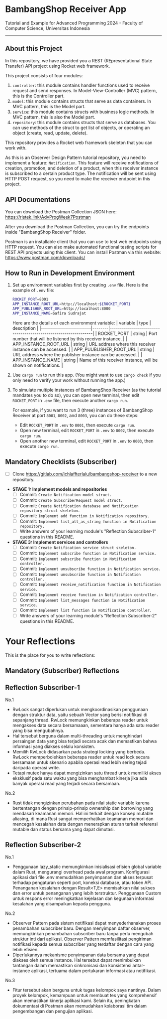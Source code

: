 # BambangShop Receiver App
Tutorial and Example for Advanced Programming 2024 - Faculty of Computer Science, Universitas Indonesia

---

## About this Project
In this repository, we have provided you a REST (REpresentational State Transfer) API project using Rocket web framework.

This project consists of four modules:
1.  `controller`: this module contains handler functions used to receive request and send responses.
    In Model-View-Controller (MVC) pattern, this is the Controller part.
2.  `model`: this module contains structs that serve as data containers.
    In MVC pattern, this is the Model part.
3.  `service`: this module contains structs with business logic methods.
    In MVC pattern, this is also the Model part.
4.  `repository`: this module contains structs that serve as databases.
    You can use methods of the struct to get list of objects, or operating an object (create, read, update, delete).

This repository provides a Rocket web framework skeleton that you can work with.

As this is an Observer Design Pattern tutorial repository, you need to implement a feature: `Notification`.
This feature will receive notifications of creation, promotion, and deletion of a product, when this receiver instance is subscribed to a certain product type.
The notification will be sent using HTTP POST request, so you need to make the receiver endpoint in this project.

## API Documentations

You can download the Postman Collection JSON here: https://ristek.link/AdvProgWeek7Postman

After you download the Postman Collection, you can try the endpoints inside "BambangShop Receiver" folder.

Postman is an installable client that you can use to test web endpoints using HTTP request.
You can also make automated functional testing scripts for REST API projects using this client.
You can install Postman via this website: https://www.postman.com/downloads/

## How to Run in Development Environment
1.  Set up environment variables first by creating `.env` file.
    Here is the example of `.env` file:
    ```bash
    ROCKET_PORT=8001
    APP_INSTANCE_ROOT_URL=http://localhost:${ROCKET_PORT}
    APP_PUBLISHER_ROOT_URL=http://localhost:8000
    APP_INSTANCE_NAME=Safira Sudrajat
    ```
    Here are the details of each environment variable:
    | variable                | type   | description                                                     |
    |-------------------------|--------|-----------------------------------------------------------------|
    | ROCKET_PORT             | string | Port number that will be listened by this receiver instance.    |
    | APP_INSTANCE_ROOT_URL   | string | URL address where this receiver instance can be accessed.       |
    | APP_PUUBLISHER_ROOT_URL | string | URL address where the publisher instance can be accessed.       |
    | APP_INSTANCE_NAME       | string | Name of this receiver instance, will be shown on notifications. |
2.  Use `cargo run` to run this app.
    (You might want to use `cargo check` if you only need to verify your work without running the app.)
3.  To simulate multiple instances of BambangShop Receiver (as the tutorial mandates you to do so),
    you can open new terminal, then edit `ROCKET_PORT` in `.env` file, then execute another `cargo run`.

    For example, if you want to run 3 (three) instances of BambangShop Receiver at port `8001`, `8002`, and `8003`, you can do these steps:
    -   Edit `ROCKET_PORT` in `.env` to `8001`, then execute `cargo run`.
    -   Open new terminal, edit `ROCKET_PORT` in `.env` to `8002`, then execute `cargo run`.
    -   Open another new terminal, edit `ROCKET_PORT` in `.env` to `8003`, then execute `cargo run`.

## Mandatory Checklists (Subscriber)
-   [ ] Clone https://gitlab.com/ichlaffterlalu/bambangshop-receiver to a new repository.
-   **STAGE 1: Implement models and repositories**
    -   [ ] Commit: `Create Notification model struct.`
    -   [ ] Commit: `Create SubscriberRequest model struct.`
    -   [ ] Commit: `Create Notification database and Notification repository struct skeleton.`
    -   [ ] Commit: `Implement add function in Notification repository.`
    -   [ ] Commit: `Implement list_all_as_string function in Notification repository.`
    -   [ ] Write answers of your learning module's "Reflection Subscriber-1" questions in this README.
-   **STAGE 3: Implement services and controllers**
    -   [ ] Commit: `Create Notification service struct skeleton.`
    -   [ ] Commit: `Implement subscribe function in Notification service.`
    -   [ ] Commit: `Implement subscribe function in Notification controller.`
    -   [ ] Commit: `Implement unsubscribe function in Notification service.`
    -   [ ] Commit: `Implement unsubscribe function in Notification controller.`
    -   [ ] Commit: `Implement receive_notification function in Notification service.`
    -   [ ] Commit: `Implement receive function in Notification controller.`
    -   [ ] Commit: `Implement list_messages function in Notification service.`
    -   [ ] Commit: `Implement list function in Notification controller.`
    -   [ ] Write answers of your learning module's "Reflection Subscriber-2" questions in this README.

# Your Reflections
This is the place for you to write reflections:

## Mandatory (Subscriber) Reflections

## Reflection Subscriber-1

No.1
- RwLock<Vec> sangat diperlukan untuk mengkoordinasikan penggunaan dengan struktur data, yaitu sebuah Vector yang berisi notifikasi di sepanjang thread. RwLock memungkinkan beberapa reader untuk mengakses data secara bersamaaan, sementara hanya ada satu reader yang bisa mengubahnya.
- Hal tersebut berguna dalam multi-threading untuk menghindari persaingan data yang bisa terjadi secara acak dan memastikan bahwa informasi yang diakses selalu konsisten.
- Memilih RwLock didasarkan pada strategi locking yang berbeda. RwLock memperbolehkan beberapa reader untuk read lock secara bersamaan untuk skenario apabila operasi read lebih sering tejadi daripada operasi write.
- Tetapi mutex hanya dapat mengizinkan satu thread untuk memiliki akses eksklusif pada satu waktu yang bisa menghambat kinerja jika ada banyak operasi read yang terjadi secara bersamaan.

No.2
- Rust tidak mengizinkan perubahan pada nilai static variable karena bertentangan dengan prinsip-prinsip ownership dan borrowing yang mendasari keamanan memori. Hal ini terkait dengan konsep mutable aliasing, di mana Rust sangat memperhatikan keamanan memori dan mencegah kesalahan data dengan menerapkan aturan terkait referensi mutable dan status bersama yang dapat dimutasi.


## Reflection Subscriber-2

No.1
- Penggunaan lazy_static memungkinkan inisialisasi efisien global variable dalam Rust, mengurangi overhead pada awal program. Konfigurasi aplikasi dari file .env memudahkan penyimpanan dan akses terpusat terhadap pengaturan seperti port, koneksi database, atau token API. Penanganan kesalahan dengan Result<T,E> memisahkan nilai sukses dan error untuk penanganan yang lebih terstruktur. Penggunaan Custom<Json> untuk respons error meningkatkan kejelasan dan kegunaan informasi kesalahan yang disampaikan kepada pengguna.

No.2
- Observer Pattern pada sistem notifikasi dapat menyederhanakan proses penambahan subscriber baru. Dengan menyimpan daftar observer, memungkinkan penambahan subscriber baru tanpa perlu mengubah struktur inti dari aplikasi. Observer Pattern memfasilitasi pengiriman notifikasi kepada semua subscriber yang terdaftar dengan cara yang lebih efisien.
- Diperlukannya mekanisme penyimpanan data bersama yang dapat diakses oleh semua instance. Hal tersebut dapat menimbulkan tantangan dalam memastikan sinkronisasi dan konsistensi antar-instance aplikasi, tertuama dalam pertukaran informasi atau notifikasi.

No.3
- Fitur tersebut akan berguna untuk tugas kelompok saya nantinya. Dalam proyek kelompok, kemampuan untuk membuat tes yang komprehensif akan memastikan kinerja aplikasi kami. Selain itu, peningkatan dokumentasi di Postman akan memudahkan kolaborasi tim dalam pengembangan dan pengujian aplikasi.

